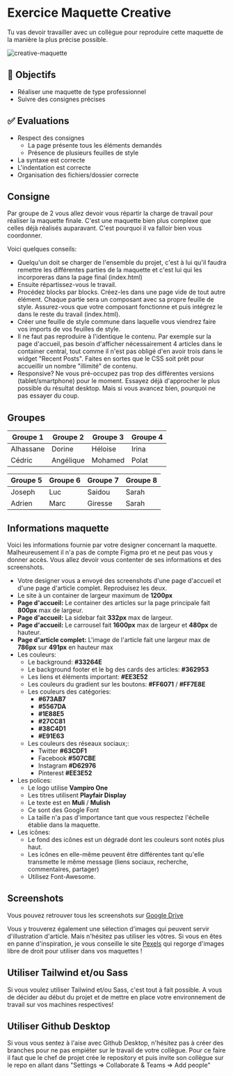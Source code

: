 # Exercice Maquette Creative

Tu vas devoir travailler avec un collègue pour reproduire cette maquette de la manière la plus précise possible.

![creative-maquette](img/11/creative.png)

## :memo: Objectifs

- Réaliser une maquette de type professionnel
- Suivre des consignes précises

## :white_check_mark: Evaluations

- Respect des consignes
  - La page présente tous les éléments demandés
  - Présence de plusieurs feuilles de style
- La syntaxe est correcte
- L'indentation est correcte
- Organisation des fichiers/dossier correcte

## Consigne

Par groupe de 2 vous allez devoir vous répartir la charge de travail pour réaliser la maquette finale. C'est une maquette bien plus complexe que celles déjà réalisés auparavant. C'est pourquoi il va falloir bien vous coordonner.

Voici quelques conseils:

- Quelqu'un doit se charger de l'ensemble du projet, c'est à lui qu'il faudra remettre les différentes parties de la maquette et c'est lui qui les incorporeras dans la page final (index.html)
- Ensuite répartissez-vous le travail.
- Procédez blocks par blocks. Créez-les dans une page vide de tout autre élément. Chaque partie sera un composant avec sa propre feuille de style. Assurez-vous que votre composant fonctionne et puis intégrez le dans le reste du travail (index.html).
- Créer une feuille de style commune dans laquelle vous viendrez faire vos imports de vos feuilles de style.
- Il ne faut pas reproduire à l'identique le contenu. Par exemple sur la page d'accueil, pas besoin d'afficher nécessairement 4 articles dans le container central, tout comme il n'est pas obligé d'en avoir trois dans le widget "Recent Posts". Faites en sortes que le CSS soit prêt pour accueillir un nombre "illimité" de contenu.
- Responsive? Ne vous pré-occupez pas trop des différentes versions (tablet/smartphone) pour le moment. Essayez déjà d'approcher le plus possible du résultat desktop. Mais si vous avancez bien, pourquoi ne pas essayer du coup.

## Groupes

| Groupe 1  | Groupe 2  | Groupe 3 | Groupe 4 |
| --------- | --------- | -------- | -------- |
| Alhassane | Dorine    | Héloise  | Irina    |
| Cédric    | Angélique | Mohamed  | Polat    |

| Groupe 5 | Groupe 6 | Groupe 7 | Groupe 8 |
| -------- | -------- | -------- | -------- |
| Joseph   | Luc      | Saidou   | Sarah    |
| Adrien   | Marc     | Giresse  | Sarah    |

## Informations maquette

Voici les informations fournie par votre designer concernant la maquette. Malheureusement il n'a pas de compte Figma pro et ne peut pas vous y donner accès. Vous allez devoir vous contenter de ses informations et des screenshots.

- Votre designer vous a envoyé des screenshots d'une page d'accueil et d'une page d'article complet. Reproduisez les deux.
- Le site à un container de largeur maximum de **1200px**
- **Page d'accueil:** Le container des articles sur la page principale fait **800px** max de largeur.
- **Page d'accueil:** La sidebar fait **332px** max de largeur.
- **Page d'accueil:** Le carrousel fait **1600px** max de largeur et **480px** de hauteur.
- **Page d'article complet:** L'image de l'article fait une largeur max de **786px** sur **491px** en hauteur max
- Les couleurs:
  - Le background: **#33264E**
  - Le background footer et le bg des cards des articles: **#362953**
  - Les liens et éléments important: **#EE3E52**
  - Les couleurs du gradient sur les boutons: **#FF6071** / **#FF7E8E**
  - Les couleurs des catégories:
    - **#673AB7**
    - **#5567DA**
    - **#1E88E5**
    - **#27CC81**
    - **#38C4D1**
    - **#E91E63**
  - Les couleurs des réseaux sociaux;:
    - Twitter **#63CDF1**
    - Facebook **#507CBE**
    - Instagram **#D62976**
    - Pinterest **#EE3E52**
- Les polices:
  - Le logo utilise **Vampiro One**
  - Les titres utilisent **Playfair Display**
  - Le texte est en **Muli** / **Mulish**
  - Ce sont des Google Font
  - La taille n'a pas d'importance tant que vous respectez l'échelle établie dans la maquette.
- Les icônes:
  - Le fond des icônes est un dégradé dont les couleurs sont notés plus haut.
  - Les icônes en elle-même peuvent être différentes tant qu'elle transmette le même message (liens sociaux, recherche, commentaires, partager)
  - Utilisez Font-Awesome.

## Screenshots

Vous pouvez retrouver tous les screenshots sur [Google Drive](https://drive.google.com/drive/folders/1x6AU9gIeHi-FXgQAhRd5iG6twRYGevPP?usp=sharing)

Vous y trouverez également une sélection d'images qui peuvent servir d'illustration d'article. Mais n'hésitez pas utiliser les vôtres. Si vous en êtes en panne d'inspiration, je vous conseille le site [Pexels](https://www.pexels.com/fr-fr/) qui regorge d'images libre de droit pour utiliser dans vos maquettes !

## Utiliser Tailwind et/ou Sass

Si vous voulez utiliser Tailwind et/ou Sass, c'est tout à fait possible. A vous de décider au début du projet et de mettre en place votre environnement de travail sur vos machines respectives!

## Utiliser Github Desktop

Si vous vous sentez à l'aise avec Github Desktop, n'hésitez pas à créer des branches pour ne pas empiéter sur le travail de votre collègue. Pour ce faire il faut que le chef de projet crée le repository et puis invite son collègue sur le repo en allant dans "Settings => Collaborate & Teams => Add people"
